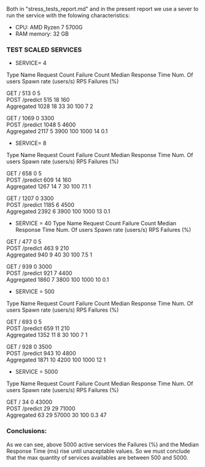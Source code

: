 Both in "stress_tests_report.md" and in the present report we use a sever to run the service with the folowing characteristics:

* CPU: AMD Ryzen 7 5700G
* RAM memory: 32 GB  

### TEST SCALED SERVICES

* SERVICE= 4

Type	Name	Request Count	Failure Count	Median Response Time	Num. Of users	Spawn rate (users/s)   RPS	Failures (%)
								
GET	    /	         513	                0	                5				
POST	/predict	 515	               18	              160				
	    Aggregated  1028	               18	               33	              30	            100	             7	    2
								
GET	    /	        1069                	0	             3300				
POST	/predict	1048	                5	             4600				
	    Aggregated	2117	                5	             3900	             100	           1000	            14	   0.1


* SERVICE= 8

Type	Name	Request Count	Failure Count	Median Response Time	Num. Of users	Spawn rate (users/s)   RPS	Failures (%)
								
GET	    /	         658	                 0	                5				
POST	/predict	 609	                14	              160				
	    Aggregated	1267	                14	                7	               30	             100	    7.1	     1
								
GET	    /	        1207	                 0	             3300				
POST	/predict	1185	                 6	             4500				
	    Aggregated	2392	                 6	             3900	              100	            1000         13	     0.1


* SERVICE = 40
Type	Name	Request Count	Failure Count	Median Response Time	Num. Of users	Spawn rate (users/s)	RPS	 Failures (%)
								
GET	    /	         477	                 0	                5				
POST	/predict     463	                 9	              210				
	    Aggregated   940	                 9	               40	                30	             100	     7.5	  1
								
GET	    /	         939	                 0	             3000				
POST	/predict     921	                 7	             4400				
	    Aggregated  1860	                 7	             3800	               100	            1000	     10	      0.1


* SERVICE = 500

Type	Name	Request Count	Failure Count	Median Response Time	Num. Of users	Spawn rate (users/s)	RPS	 Failures (%)
								
GET	    /	         693	                0	                5				
POST	/predict	 659	               11	              210				
	    Aggregated	1352	               11               	8	                30	             100	      7	        1
								
								
GET	    /	         928	                0	             3500				
POST	/predict	 943	               10	             4800				
	    Aggregated	1871	               10	             4200	               100	            1000	     12	        1


* SERVICE = 5000

Type	Name	Request Count	Failure Count	Median Response Time	Num. Of users	Spawn rate (users/s)	RPS	 Failures (%)
								
GET	    /	          34	                0	            43000				
POST	/predict	  29                   29	            71000				
	    Aggregated	  63	               29	            57000	               30	             100	     0.3	    47


### Conclusions:
As we can see, above 5000 active services the Failures (%) and the Median Response Time (ms) rise until unaceptable values. 
So we must conclude that the max quantity of services availables are between 500 and 5000. 